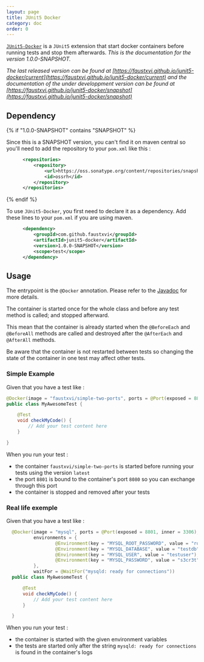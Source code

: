 ```yaml
---
layout: page
title: JUnit5 Docker
category: doc
order: 0
---
```


[`JUnit5-Docker`](https://github.com/FaustXVI/junit5-docker) is a `JUnit5` extension that start docker containers before running tests and stop them afterwards.
_This is the documentation for the version 1.0.0-SNAPSHOT._

_The last released version can be found at [https://faustxvi.github.io/junit5-docker/current](https://faustxvi.github.io/junit5-docker/current) and the documentation of the under developpment version can be found at [https://faustxvi.github.io/junit5-docker/snapshot](https://faustxvi.github.io/junit5-docker/snapshot)_

Dependency
----------

{% if "1.0.0-SNAPSHOT" contains "SNAPSHOT" %}

Since this is a SNAPSHOT version, you can't find it on maven central so you'll need to add the repository to your `pom.xml` like this :

```xml
      <repositories>
          <repository>
              <url>https://oss.sonatype.org/content/repositories/snapshots/</url>
              <id>ossrh</id>
          </repository>
      </repositories>
```

{% endif %}

To use `JUnit5-Docker`, you first need to declare it as a dependency. Add these lines to your `pom.xml` if you are using maven.

```xml
      <dependency>
          <groupId>com.github.faustxvi</groupId>
          <artifactId>junit5-docker</artifactId>
          <version>1.0.0-SNAPSHOT</version>
          <scope>test</scope>
      </dependency>
```

Usage
-----

  The entrypoint is the `@Docker` annotation.
  Please refer to the [Javadoc](https://faustxvi.github.io/junit5-docker/javadoc/1.0.0-SNAPSHOT) for more details.

  The container is started once for the whole class and before any test method is called; and stopped afterward.

  This mean that the container is already started when the `@BeforeEach` and `@BeforeAll` methods are called and destroyed after the `@AfterEach` and `@AfterAll` methods.

  Be aware that the container is not restarted between tests so changing the state of the container in one test may affect other tests.

### Simple Example

  Given that you have a test like :

```java
@Docker(image = "faustxvi/simple-two-ports", ports = @Port(exposed = 8801, inner = 8080))
public class MyAwesomeTest {

    @Test
    void checkMyCode() {
        // Add your test content here
    }

}
```

  When you run your test :

  * the container `faustxvi/simple-two-ports` is started before running your tests using the version `latest`
  * the port `8801` is bound to the container's port `8080` so you can exchange through this port
  * the container is stopped and removed after your tests


### Real life exemple

  Given that you have a test like :

```java
  @Docker(image = "mysql", ports = @Port(exposed = 8801, inner = 3306),
          environments = {
                  @Environment(key = "MYSQL_ROOT_PASSWORD", value = "root"),
                  @Environment(key = "MYSQL_DATABASE", value = "testdb"),
                  @Environment(key = "MYSQL_USER", value = "testuser"),
                  @Environment(key = "MYSQL_PASSWORD", value = "s3cr3t"),
          },
          waitFor = @WaitFor("mysqld: ready for connections"))
  public class MyAwesomeTest {

      @Test
      void checkMyCode() {
          // Add your test content here
      }

  }
```

 When you run your test :

 * the container is started with the given environment variables
 * the tests are started only after the string `mysqld: ready for connections` is found in the container's logs
 
